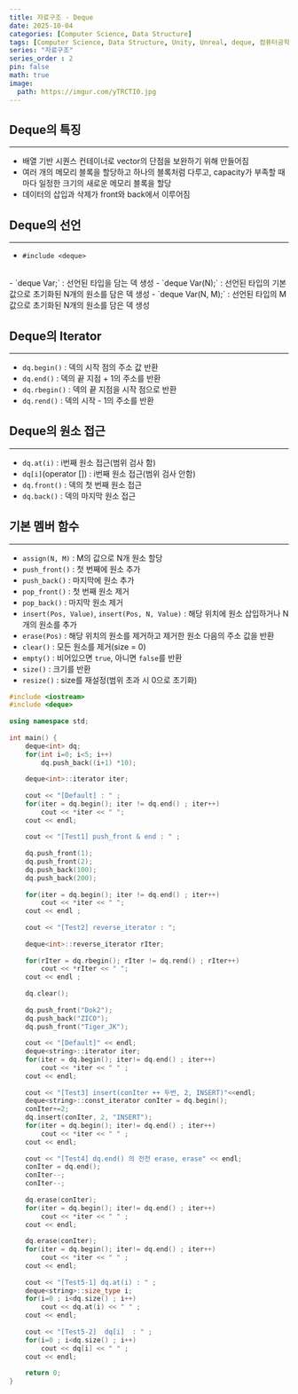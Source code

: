 ```yaml
---
title: 자료구조 - Deque
date: 2025-10-04
categories: [Computer Science, Data Structure]
tags: [Computer Science, Data Structure, Unity, Unreal, deque, 컴퓨터공학, 자료구조, 유니티, 덱]
series: "자료구조"
series_order : 2
pin: false
math: true
image:
  path: https://imgur.com/yTRCTI0.jpg
---
```


## Deque의 특징

---

- 배열 기반 시퀀스 컨테이너로 vector의 단점을 보완하기 위해 만들어짐
- 여러 개의 메모리 블록을 할당하고 하나의 블록처럼 다루고, capacity가 부족할 때마다 일정한 크기의 새로운 메모리 블록을 할당
- 데이터의 삽입과 삭제가 front와 back에서 이루어짐

## Deque의 선언

---

- `#include <deque>`
<br>
- `deque<Type> Var;` : 선언된 타입을 담는 덱 생성
- `deque<Type> Var(N);` : 선언된 타입의 기본 값으로 초기화된 N개의 원소를 담은 덱 생성
- `deque<Type> Var(N, M);` : 선언된 타입의 M 값으로 초기화된 N개의 원소를 담은 덱 생성

## Deque의 Iterator

---

- `dq.begin()` : 덱의 시작 점의 주소 값 반환
- `dq.end()` : 덱의 끝 지점 + 1의 주소를 반환
- `dq.rbegin()` : 덱의 끝 지점을 시작 점으로 반환
- `dq.rend()` : 덱의 시작 - 1의 주소를 반환

## Deque의 원소 접근

---

- `dq.at(i)` : i번째 원소 접근(범위 검사 함)
- `dq[i]`(operator []) : i번째 원소 접근(범위 검사 안함)
- `dq.front()` : 덱의 첫 번째 원소 접근
- `dq.back()` : 덱의 마지막 원소 접근

## 기본 멤버 함수

---

- `assign(N, M)` : M의 값으로 N개 원소 할당
- `push_front()` : 첫 번째에 원소 추가
- `push_back()` : 마지막에 원소 추가
- `pop_front()` : 첫 번째 원소 제거
- `pop_back()` : 마지막 원소 제거
- `insert(Pos, Value)`, `insert(Pos, N, Value)` : 해당 위치에 원소 삽입하거나 N개의 원소를 추가
- `erase(Pos)` : 해당 위치의 원소를 제거하고 제거한 원소 다음의 주소 값을 반환
- `clear()` : 모든 원소를 제거(size = 0)
- `empty()` : 비어있으면 `true`, 아니면 `false`를 반환
- `size()` : 크기를 반환
- `resize()` : size를 재설정(범위 초과 시 0으로 초기화)

```cpp
#include <iostream>
#include <deque>
 
using namespace std;
 
int main() {
    deque<int> dq;
    for(int i=0; i<5; i++)
        dq.push_back((i+1) *10);
 
    deque<int>::iterator iter;
 
    cout << "[Default] : " ;
    for(iter = dq.begin(); iter != dq.end() ; iter++)
        cout << *iter << " ";
    cout << endl;
 
    cout << "[Test1] push_front & end : " ;
 
    dq.push_front(1);
    dq.push_front(2);
    dq.push_back(100);
    dq.push_back(200);
    
    for(iter = dq.begin(); iter != dq.end() ; iter++)
        cout << *iter << " ";
    cout << endl ;
    
    cout << "[Test2] reverse_iterator : ";
    
    deque<int>::reverse_iterator rIter;
    
    for(rIter = dq.rbegin(); rIter != dq.rend() ; rIter++)
        cout << *rIter << " ";
    cout << endl ;
    
    dq.clear();
    
    dq.push_front("Dok2");
    dq.push_back("ZICO");
    dq.push_front("Tiger_JK");
 
    cout << "[Default]" << endl;
    deque<string>::iterator iter;
    for(iter = dq.begin(); iter!= dq.end() ; iter++)
        cout << *iter << " " ;
    cout << endl;
 
    cout << "[Test3] insert(conIter ++ 두번, 2, INSERT)"<<endl;
    deque<string>::const_iterator conIter = dq.begin();
    conIter+=2;
    dq.insert(conIter, 2, "INSERT");
    for(iter = dq.begin(); iter!= dq.end() ; iter++)
        cout << *iter << " " ;
    cout << endl;
 
    cout << "[Test4] dq.end() 의 전전 erase, erase" << endl;
    conIter = dq.end();
    conIter--;
    conIter--;
 
    dq.erase(conIter);
    for(iter = dq.begin(); iter!= dq.end() ; iter++)
        cout << *iter << " " ;
    cout << endl;
 
    dq.erase(conIter);
    for(iter = dq.begin(); iter!= dq.end() ; iter++)
        cout << *iter << " " ;
    cout << endl;
 
    cout << "[Test5-1] dq.at(i) : " ;
    deque<string>::size_type i;
    for(i=0 ; i<dq.size() ; i++)
        cout << dq.at(i) << " " ;
    cout << endl;
 
    cout << "[Test5-2]  dq[i]  : " ;
    for(i=0 ; i<dq.size() ; i++)
        cout << dq[i] << " " ;
    cout << endl;
    
    return 0;
}
```
